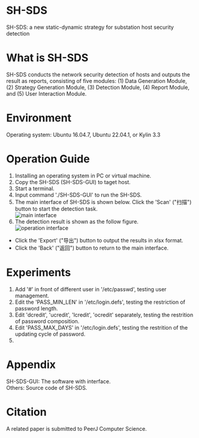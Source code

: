 SH-SDS
======
SH-SDS: a new static-dynamic strategy for substation host security detection

What is SH-SDS
==============
SH-SDS conducts the network security detection of hosts and outputs the result as reports, consisting of five modules: (1) Data Generation Module, (2) Strategy Generation Module, (3) Detection Module, (4) Report Module, and (5) User Interaction Module.

Environment
===========
Operating system: Ubuntu 16.04.7, Ubuntu 22.04.1, or Kylin 3.3

Operation Guide
==================
1. Installing an operating system in PC or virtual machine.
2. Copy the SH-SDS (SH-SDS-GUI) to taget host.
3. Start a terminal.
4. Input command './SH-SDS-GUI' to run the SH-SDS.
5. The main interface of SH-SDS is shown below. Click the 'Scan' ("扫描") button to start the detection task.  
![main interface](https://github.com/YoungD96/SH-SDS/tree/main/UI/main.png)
6. The detection result is shown as the follow figure.  
![operation interface](https://github.com/YoungD96/SH-SDS/tree/main/UI/operation.png)
* Click the 'Export' ("导出") button to output the results in xlsx format.
* Click the 'Back' ("返回") button to return to the main interface.

Experiments
==================
1. Add '#' in front of different user in '/etc/passwd', testing user management.
2. Edit the 'PASS_MIN_LEN' in '/etc/login.defs', testing the restriction of password length.
3. Edit 'dcredit', 'ucredit', 'lcredit', 'ocredit' separately, testing the restrition of password composition.
4. Edit 'PASS_MAX_DAYS' in '/etc/login.defs', testing the restrition of the updating cycle of password.
5. 


Appendix
==========
SH-SDS-GUI: The software with interface.  
Others: Source code of SH-SDS.

Citation
========
A related paper is submitted to PeerJ Computer Science.
